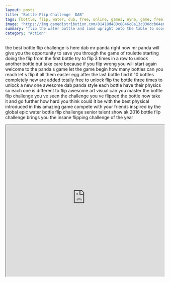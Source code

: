 ```yaml
---
layout: posts
title: "Bottle Flip Challenge  DAB"
tags: [bottle, flip, water, dub, free, online, games, oyna, game, free, games, play, play, games]
image: "https://img.gamedistribution.com/01418d480c8846c8a13c030dcb04e668.jpg"
summary: "flip the water bottle and land upright onto the table to score  free online games oyna game free games play play games"
category: "Action"
---
```


the best bottle flip challenge is here dab mr panda right now mr panda will give you the opportunity to save you through the game of roulette starting doing the flip from the first bottle try to flip 3 times in a row to unlock another bottle but take care because if you flip wrong you will start again welcome to the panda s game let the game begin how many bottles can you reach let s flip it all them easter egg after the last bottle find it 10 bottles completely new are added totally free to unlock flip the bottle three times to unlock a new one awesome dab panda style each bottle have their physics so each one is different to flip awesome art visual can you master the bottle flip challenge you ve seen the challenge you ve flipped the bottle now take it and go further how hard you think could it be with the best physical introduced in this amazing game compete with your friends inspired by the global epic water bottle flip challenge senior talent show ak 2016 bottle flip challenge brings you the insane flipping challenge of the year

<iframe width="100%" height="480px;" src="https://html5.gamedistribution.com/01418d480c8846c8a13c030dcb04e668/"></iframe>